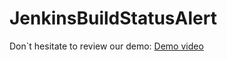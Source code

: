 # JenkinsBuildStatusAlert

Don`t hesitate to review our demo:
[Demo video](https://www.dropbox.com/s/cc57gh343s54ow6/Raspberry%20demo.mov?dl=0)
